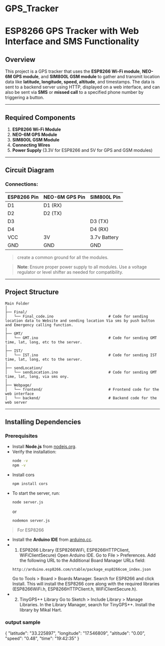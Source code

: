 # GPS_Tracker
# ESP8266 GPS Tracker with Web Interface and SMS Functionality

## Overview
This project is a GPS tracker that uses the **ESP8266 Wi-Fi module**, **NEO-6M GPS module**, and **SIM800L GSM module** to gather and transmit location data like **latitude, longitude, speed, altitude**, and timestamps. The data is sent to a backend server using HTTP, displayed on a web interface, and can also be sent via **SMS** or **missed call** to a specified phone number by triggering a button.

---

## Required Components
1. **ESP8266 Wi-Fi Module**  
2. **NEO-6M GPS Module**  
3. **SIM800L GSM Module**  
4. **Connecting Wires**  
5. **Power Supply** (3.3V for ESP8266 and 5V for GPS and GSM modules)

---

## Circuit Diagram
### Connections:
| ESP8266 Pin | NEO-6M GPS Pin | SIM800L Pin  |
|-------------|----------------|--------------|
| D1          | D1 (RX)        |              |
| D2          | D2 (TX)        |              |
| D3          |                | D3 (TX)      |   
| D4          |                | D4 (RX)      | 
| VCC         | 3V             | 3.7v Battery |
| GND         | GND            | GND          |

>create a common ground for all the modules.

> **Note**: Ensure proper power supply to all modules. Use a voltage regulator or level shifter as needed for compatibility.  

---

## Project Structure

```
Main Folder
│
├── Final/
│   └── Final_code.ino                         # Code for sending location data to Website and sending location Via sms by push button and Emergency calling function.
|
├── GMT/
│   └── GMT.ino                                # Code for sending GMT time, lat, long, etc to the server.
│
├── IST/
│   └── IST.ino                                # Code for sending IST time, lat, long, etc to the server.
│
├── sendLocation/
│   └── sendLocation.ino                       # Code for sending GMT time, lat, long, via sms ony.
│
├── Webpage/
│   └── frontend/                              # Frontend code for the web interface
│   └── backend/                               # Backend code for the web server
```

---

## Installing Dependencies

### Prerequisites
- Install **Node.js** from [nodejs.org](https://nodejs.org).  
- Verify the installation:
  ```bash
  node -v
  npm -v

- Install cors
    ```bash
    npm install cors
    ```
- To start the server, run:
    ```bash
    node server.js
    ```
    or
    ```bash
    nodemon server.js
    ```
> For ESP8266
- Install the **Arduino IDE** from [arduino.cc](https://www.arduino.cc/en/software).
- 1. ESP8266 Library (ESP8266WiFi, ESP8266HTTPClient, WiFiClientSecure)
    Open Arduino IDE.
    Go to File > Preferences.
    Add the following URL to the Additional Board Manager URLs field:
    ```
    http://arduino.esp8266.com/stable/package_esp8266com_index.json
    ```
    Go to Tools > Board > Boards Manager.
    Search for ESP8266 and click Install.
    This will install the ESP8266 core along with the required libraries (ESP8266WiFi.h, ESP8266HTTPClient.h, WiFiClientSecure.h).
- 2. TinyGPS++ Library
    Go to Sketch > Include Library > Manage Libraries.
    In the Library Manager, search for TinyGPS++.
    Install the library by Mikal Hart.

### output sample
{
  "latitude": "33.225897",
  "longitude": "17.546809",
  "altitude": "0.00",
  "speed": "0.48",
  "time": "19:42:35"
}

